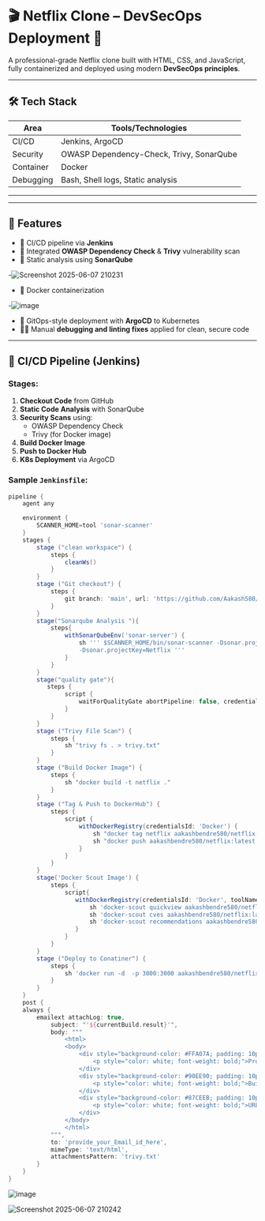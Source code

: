 # 🎬 Netflix Clone – DevSecOps Deployment 🚀

A professional-grade Netflix clone built with HTML, CSS, and JavaScript, fully containerized and deployed using modern **DevSecOps principles**.

---

## 🛠️ Tech Stack

| Area         | Tools/Technologies                            |
|--------------|-----------------------------------------------|
| CI/CD        | Jenkins, ArgoCD                               |
| Security     | OWASP Dependency-Check, Trivy, SonarQube      |
| Container    | Docker                                        |
| Debugging    | Bash, Shell logs, Static analysis             |
----------------------------------------------------------------


---

## 🚧 Features

- 🔁 CI/CD pipeline via **Jenkins**
- 🔐 Integrated **OWASP Dependency Check** & **Trivy** vulnerability scan
- 🧹 Static analysis using **SonarQube**

-![Screenshot 2025-06-07 210231](https://github.com/user-attachments/assets/cc74a4a3-9204-4458-b340-afb04b17f3ae)



- 🐳 Docker containerization

-![image](https://github.com/user-attachments/assets/fec27c2c-7bce-4838-b68e-61f500a6cd2d)
 

- 🚀 GitOps-style deployment with **ArgoCD** to Kubernetes
- 🧑‍🔧 Manual **debugging and linting fixes** applied for clean, secure code

---

## 🔁 CI/CD Pipeline (Jenkins)

### Stages:
1. **Checkout Code** from GitHub
2. **Static Code Analysis** with SonarQube
3. **Security Scans** using:
   - OWASP Dependency Check
   - Trivy (for Docker image)
4. **Build Docker Image**
5. **Push to Docker Hub**
6. **K8s Deployment** via ArgoCD

### Sample `Jenkinsfile`:
```groovy
pipeline {
    agent any

    environment {
        SCANNER_HOME=tool 'sonar-scanner'
    }
    stages {
        stage ("clean workspace") {
            steps {
                cleanWs()
            }
        }
        stage ("Git checkout") {
            steps {
                git branch: 'main', url: 'https://github.com/Aakash580/Netflix-Deployment-CI-CD.git'
            }
        }
        stage("Sonarqube Analysis "){
            steps{
                withSonarQubeEnv('sonar-server') {
                    sh ''' $SCANNER_HOME/bin/sonar-scanner -Dsonar.projectName=Netflix \
                    -Dsonar.projectKey=Netflix '''
                }
            }
        }
        stage("quality gate"){
           steps {
                script {
                    waitForQualityGate abortPipeline: false, credentialsId: 'Sonar-token' 
                }
            } 
        }
        stage ("Trivy File Scan") {
            steps {
                sh "trivy fs . > trivy.txt"
            }
        }
        stage ("Build Docker Image") {
            steps {
                sh "docker build -t netflix ."
            }
        }
        stage ("Tag & Push to DockerHub") {
            steps {
                script {
                    withDockerRegistry(credentialsId: 'Docker') {
                        sh "docker tag netflix aakashbendre580/netflix:latest"
                        sh "docker push aakashbendre580/netflix:latest "
                    }
                }
            }
        }
        stage('Docker Scout Image') {
            steps {
                script{
                   withDockerRegistry(credentialsId: 'Docker', toolName: 'Docker'){
                       sh 'docker-scout quickview aakashbendre580/netflix:latest'
                       sh 'docker-scout cves aakashbendre580/netflix:latest'
                       sh 'docker-scout recommendations aakashbendre580/netflix:latest'
                   }
                }
            }
        }
        stage ("Deploy to Conatiner") {
            steps {
                sh 'docker run -d  -p 3000:3000 aakashbendre580/netflix:latest'
            }
        }
    }
    post {
    always {
        emailext attachLog: true,
            subject: "'${currentBuild.result}'",
            body: """
                <html>
                <body>
                    <div style="background-color: #FFA07A; padding: 10px; margin-bottom: 10px;">
                        <p style="color: white; font-weight: bold;">Project: ${env.JOB_NAME}</p>
                    </div>
                    <div style="background-color: #90EE90; padding: 10px; margin-bottom: 10px;">
                        <p style="color: white; font-weight: bold;">Build Number: ${env.BUILD_NUMBER}</p>
                    </div>
                    <div style="background-color: #87CEEB; padding: 10px; margin-bottom: 10px;">
                        <p style="color: white; font-weight: bold;">URL: ${env.BUILD_URL}</p>
                    </div>
                </body>
                </html>
            """,
            to: 'provide_your_Email_id_here',
            mimeType: 'text/html',
            attachmentsPattern: 'trivy.txt'
        }
    }
}
```
![image](https://github.com/user-attachments/assets/0c4a44bf-160e-47ca-806b-c851b4e899cc)

![Screenshot 2025-06-07 210242](https://github.com/user-attachments/assets/c151d151-3029-4879-940d-498cfed60f9e)

